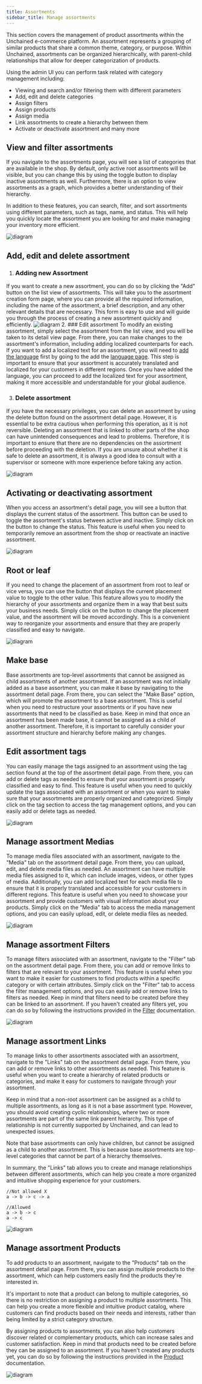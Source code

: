 ```yaml
---
title: Assortments
sidebar_title: Manage assortments
---
```

This section covers the management of product assortments within the Unchained e-commerce platform. An assortment represents a grouping of similar products that share a common theme, category, or purpose. Within Unchained, assortments can be organized hierarchically, with parent-child relationships that allow for deeper categorization of products.

Using the admin UI you can perform task related with category management including:
- Viewing and search and/or filtering them with different parameters
- Add, edit and delete categories
- Assign filters
- Assign products
- Assign media
- Link assortments to create a hierarchy between them
- Activate or deactivate assortment and many more

## View and filter assortments

If you navigate to the assortments page, you will see a list of categories that are available in the shop. By default, only active root assortments will be visible, but you can change this by using the toggle button to display inactive assortments as well. Furthermore, there is an option to view assortments as a graph, which provides a better understanding of their hierarchy.

In addition to these features, you can search, filter, and sort assortments using different parameters, such as tags, name, and status. This will help you quickly locate the assortment you are looking for and make managing your inventory more efficient.

![diagram](/img/admin-ui/assortment/assortment-list.png)

## Add, edit and delete assortment
1. ### Adding new Assortment
If you want to create a new assortment, you can do so by clicking the "Add" button on the list view of assortments. This will take you to the assortment creation form page, where you can provide all the required information, including the name of the assortment, a brief description, and any other relevant details that are necessary. This form is easy to use and will guide you through the process of creating a new assortment quickly and efficiently.
![diagram](/img/admin-ui/assortment/new-assortment-form.png)
2. ### Edit assortment
To modify an existing assortment, simply select the assortment from the list view, and you will be taken to its detail view page. From there, you can make changes to the assortment's information, including adding localized counterparts for each. If you want to add a localized text for an assortment, you will need to [add the language](./language/#add-language) first by going to the add the [language page](./language). This step is important to ensure that your assortment is accurately translated and localized for your customers in different regions. Once you have added the language, you can proceed to add the localized text for your assortment, making it more accessible and understandable for your global audience.

3. ### Delete assortment
If you have the necessary privileges, you can delete an assortment by using the delete button found on the assortment detail page. However, it is essential to be extra cautious when performing this operation, as it is not reversible. Deleting an assortment that is linked to other parts of the shop can have unintended consequences and lead to problems. Therefore, it is important to ensure that there are no dependencies on the assortment before proceeding with the deletion. If you are unsure about whether it is safe to delete an assortment, it is always a good idea to consult with a supervisor or someone with more experience before taking any action.

![diagram](/img/admin-ui/assortment/assortment-text-setting.png)

## Activating or deactivating assortment
When you access an assortment's detail page, you will see a button that displays the current status of the assortment. This button can be used to toggle the assortment's status between active and inactive. Simply click on the button to change the status. This feature is useful when you need to temporarily remove an assortment from the shop or reactivate an inactive assortment.


![diagram](/img/admin-ui/assortment/assortment-activate-deactivate.png)

## Root or leaf
If you need to change the placement of an assortment from root to leaf or vice versa, you can use the button that displays the current placement value to toggle to the other value. This feature allows you to modify the hierarchy of your assortments and organize them in a way that best suits your business needs. Simply click on the button to change the placement value, and the assortment will be moved accordingly. This is a convenient way to reorganize your assortments and ensure that they are properly classified and easy to navigate.

![diagram](/img/admin-ui/assortment/assortment-leaf-and-root-toggle.png)

## Make base
Base assortments are top-level assortments that cannot be assigned as child assortments of another assortment. If an assortment was not initially added as a base assortment, you can make it base by navigating to the assortment detail page. From there, you can select the "Make Base" option, which will promote the assortment to a base assortment. This is useful when you need to restructure your assortments or if you have new assortments that need to be classified as base. Keep in mind that once an assortment has been made base, it cannot be assigned as a child of another assortment. Therefore, it is important to carefully consider your assortment structure and hierarchy before making any changes.

## Edit assortment tags
You can easily manage the tags assigned to an assortment using the tag section found at the top of the assortment detail page. From there, you can add or delete tags as needed to ensure that your assortment is properly classified and easy to find. This feature is useful when you need to quickly update the tags associated with an assortment or when you want to make sure that your assortments are properly organized and categorized. Simply click on the tag section to access the tag management options, and you can easily add or delete tags as needed.

![diagram](/img/admin-ui/assortment/assortment-tag-setting.png)

## Manage assortment Medias
To manage media files associated with an assortment, navigate to the "Media" tab on the assortment detail page. From there, you can upload, edit, and delete media files as needed. An assortment can have multiple media files assigned to it, which can include images, videos, or other types of media. Additionally, you can add localized text for each media file to ensure that it is properly translated and accessible for your customers in different regions. This feature is useful when you need to showcase your assortment and provide customers with visual information about your products. Simply click on the "Media" tab to access the media management options, and you can easily upload, edit, or delete media files as needed.

![diagram](/img/admin-ui/assortment/assortment-media-setting.png)

## Manage assortment Filters
To manage filters associated with an assortment, navigate to the "Filter" tab on the assortment detail page. From there, you can add or remove links to filters that are relevant to your assortment. This feature is useful when you want to make it easier for customers to find products within a specific category or with certain attributes. Simply click on the "Filter" tab to access the filter management options, and you can easily add or remove links to filters as needed. Keep in mind that filters need to be created before they can be linked to an assortment. If you haven't created any filters yet, you can do so by following the instructions provided in the [Filter](./filter) documentation.

![diagram](/img/admin-ui/assortment/assortment-filter-setting.png)

## Manage assortment Links
To manage links to other assortments associated with an assortment, navigate to the "Links" tab on the assortment detail page. From there, you can add or remove links to other assortments as needed. This feature is useful when you want to create a hierarchy of related products or categories, and make it easy for customers to navigate through your assortment.

Keep in mind that a non-root assortment can be assigned as a child to multiple assortments, as long as it is not a base assortment type. However, you should avoid creating cyclic relationships, where two or more assortments are part of the same link parent hierarchy. This type of relationship is not currently supported by Unchained, and can lead to unexpected issues.

Note that base assortments can only have children, but cannot be assigned as a child to another assortment. This is because base assortments are top-level categories that cannot be part of a hierarchy themselves.

In summary, the "Links" tab allows you to create and manage relationships between different assortments, which can help you create a more organized and intuitive shopping experience for your customers.

```
//Not allowed X
a -> b -> c -> a

//Allowed
a -> b -> c
a -> c
```
![diagram](/img/admin-ui/assortment/assortment-link-setting.png)

## Manage assortment Products
To add products to an assortment, navigate to the "Products" tab on the assortment detail page. From there, you can assign multiple products to the assortment, which can help customers easily find the products they're interested in.

It's important to note that a product can belong to multiple categories, so there is no restriction on assigning a product to multiple assortments. This can help you create a more flexible and intuitive product catalog, where customers can find products based on their needs and interests, rather than being limited by a strict category structure.

By assigning products to assortments, you can also help customers discover related or complementary products, which can increase sales and customer satisfaction. Keep in mind that products need to be created before they can be assigned to an assortment. If you haven't created any products yet, you can do so by following the instructions provided in the [Product](./product) documentation.

![diagram](/img/admin-ui/assortment/assortment-product-setting.png)
